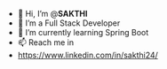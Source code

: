 - 👋 Hi, I’m @**SAKTHI**
- 👀 I’m a Full Stack Developer
- 🌱 I’m currently learning Spring Boot
- 📫 Reach me in
- https://www.linkedin.com/in/sakthi24/

<!---
sakthi786/sakthi786 is a ✨ special ✨ repository because its `README.md` (this file) appears on your GitHub profile.
You can click the Preview link to take a look at your changes.
--->
